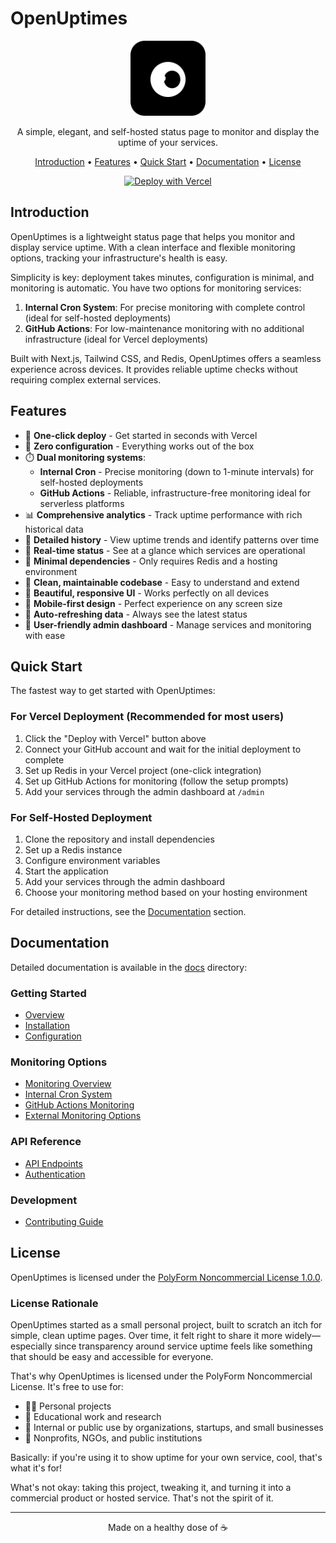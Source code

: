# OpenUptimes

<p align="center">
  <img src="public/default-favicon.svg" alt="OpenUptimes Logo" width="120" />
</p>

<p align="center">
  A simple, elegant, and self-hosted status page to monitor and display the uptime of your services.
</p>

<p align="center">
  <a href="#introduction">Introduction</a> •
  <a href="#features">Features</a> •
  <a href="#quick-start">Quick Start</a> •
  <a href="#documentation">Documentation</a> •
  <a href="#license">License</a>
</p>

<p align="center">
  <a href="https://vercel.com/new/clone?repository-url=https://github.com/openuptimes/openuptimes">
    <img src="https://vercel.com/button" alt="Deploy with Vercel" />
  </a>
</p>

## Introduction

OpenUptimes is a lightweight status page that helps you monitor and display service uptime. With a clean interface and flexible monitoring options, tracking your infrastructure's health is easy.

Simplicity is key: deployment takes minutes, configuration is minimal, and monitoring is automatic. You have two options for monitoring services:

1. **Internal Cron System**: For precise monitoring with complete control (ideal for self-hosted deployments)
2. **GitHub Actions**: For low-maintenance monitoring with no additional infrastructure (ideal for Vercel deployments)

Built with Next.js, Tailwind CSS, and Redis, OpenUptimes offers a seamless experience across devices. It provides reliable uptime checks without requiring complex external services.

## Features

* 🚀 **One-click deploy** - Get started in seconds with Vercel
* 🔌 **Zero configuration** - Everything works out of the box
* ⏱️ **Dual monitoring systems**:
  * **Internal Cron** - Precise monitoring (down to 1-minute intervals) for self-hosted deployments
  * **GitHub Actions** - Reliable, infrastructure-free monitoring ideal for serverless platforms
* 📊 **Comprehensive analytics** - Track uptime performance with rich historical data
* 📝 **Detailed history** - View uptime trends and identify patterns over time
* 🔔 **Real-time status** - See at a glance which services are operational
* 🛑 **Minimal dependencies** - Only requires Redis and a hosting environment
* 🧹 **Clean, maintainable codebase** - Easy to understand and extend
* 🎨 **Beautiful, responsive UI** - Works perfectly on all devices
* 📱 **Mobile-first design** - Perfect experience on any screen size
* 🔄 **Auto-refreshing data** - Always see the latest status
* 🔧 **User-friendly admin dashboard** - Manage services and monitoring with ease

## Quick Start

The fastest way to get started with OpenUptimes:

### For Vercel Deployment (Recommended for most users)

1. Click the "Deploy with Vercel" button above
2. Connect your GitHub account and wait for the initial deployment to complete
3. Set up Redis in your Vercel project (one-click integration)
4. Set up GitHub Actions for monitoring (follow the setup prompts)
5. Add your services through the admin dashboard at `/admin`

### For Self-Hosted Deployment

1. Clone the repository and install dependencies
2. Set up a Redis instance
3. Configure environment variables
4. Start the application
5. Add your services through the admin dashboard
6. Choose your monitoring method based on your hosting environment

For detailed instructions, see the [Documentation](#documentation) section.

## Documentation

Detailed documentation is available in the [docs](/docs) directory:

### Getting Started

- [Overview](docs/getting-started/overview.md)
- [Installation](docs/getting-started/installation.md)
- [Configuration](docs/getting-started/configuration.md)

### Monitoring Options

- [Monitoring Overview](docs/monitoring/index.md)
- [Internal Cron System](docs/monitoring/cron-system.md)
- [GitHub Actions Monitoring](docs/monitoring/github-actions.md)
- [External Monitoring Options](docs/monitoring/external-monitoring.md)

### API Reference

- [API Endpoints](docs/api/index.md)
- [Authentication](docs/api/authentication.md)

### Development

- [Contributing Guide](docs/development/contributing.md)

## License

OpenUptimes is licensed under the [PolyForm Noncommercial License 1.0.0](LICENSE).

### License Rationale

OpenUptimes started as a small personal project, built to scratch an itch for simple, clean uptime pages. Over time, it felt right to share it more widely—especially since transparency around service uptime feels like something that should be easy and accessible for everyone.

That's why OpenUptimes is licensed under the PolyForm Noncommercial License. It's free to use for:
 - 👨‍💻 Personal projects
 - 🏫 Educational work and research
 - 🏢 Internal or public use by organizations, startups, and small businesses
 - 🏥 Nonprofits, NGOs, and public institutions

Basically: if you're using it to show uptime for your own service, cool, that's what it's for!

What's not okay: taking this project, tweaking it, and turning it into a commercial product or hosted service. That's not the spirit of it.

---

<p align="center">
Made on a healthy dose of ☕️
</p>
